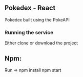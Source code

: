 ## Pokedex - React

Pokedex built using the PokeAPI

### Running the service

Either clone or download the project

## Npm:

Run =>
npm install
npm start
